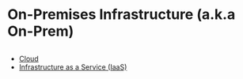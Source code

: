 # On-Premises Infrastructure (a.k.a On-Prem)

##

- [Cloud](/cloud.md)
- [Infrastructure as a Service (IaaS)](/iaas.md)
